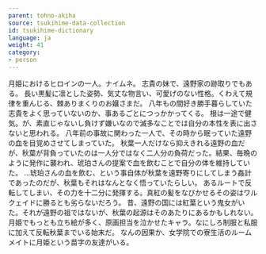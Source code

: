 ```yaml
---
parent: tohno-akiha
source: tsukihime-data-collection
id: tsukihime-dictionary
language: ja
weight: 41
category:
- person
---
```


月姫におけるヒロインの一人。ナイムネ。
志貴の妹で、遠野家の跡取りでもある。
長い黒髪に凛とした姿勢、気丈な物言い、可愛げのない性格。くわえて規律を重んじる、棘ありまくりのお嬢さまだ。
八年もの間好き勝手暮らしていた志貴をよく思っていないのか、事あるごとにつっかかってくる。
根は一途で健気。が、素直じゃないし負けず嫌いなので滅多なことでは自分の本性を表に出さないと思われる。
八年前の事故に関わった一人で、その時から眠っていた遠野の血を目覚めさせてしまっていた。
秋葉一人だけなら抑えきれる遠野の血だが、秋葉が背負っていたのは一人分ではなく二人分の負荷だった。結果、毎晩のように発作に襲われ、琥珀さんの提案で血を飲むことで自分の体を維持していた。
…琥珀さんの血を飲む、という事自体が秋葉を遠野寄りにしてしまう姦計であったのだが、秋葉もそれはなんとなく悟っていたらしい。
あるルートで反転してしまい、その力を十二分に発揮する。真紅の髪をなびかせるその姿はワルクェイドに勝るとも劣らないだろう。
昔、遠野の国には紅葉という鬼女がいた。それが遠野の祖ではないが、秋葉の起源はそのあたりにあるかもしれない。
月姫でもっとも立ち絵が多く、原画担当を泣かせたキャラ。なにしろ制服と私服に加えて反転秋葉までいる始末だ。
なんの因果か、女学院での寮生活のルームメイトに月姫という苗字の友達がいる。
